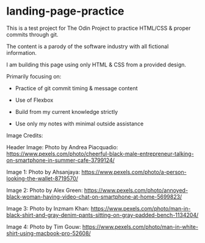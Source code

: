 # landing-page-practice

This is a test project for The Odin Project to practice HTML/CSS & proper commits through git.

The content is a parody of the software industry with all fictional information.

I am building this page using only HTML & CSS from a provided design.


Primarily focusing on:

- Practice of git commit timing & message content

- Use of Flexbox

- Build from my current knowledge strictly

- Use only my notes with minimal outside assistance



Image Credits:

Header Image: Photo by Andrea Piacquadio: https://www.pexels.com/photo/cheerful-black-male-entrepreneur-talking-on-smartphone-in-summer-cafe-3799124/

Image 1: Photo by Ahsanjaya: https://www.pexels.com/photo/a-person-looking-the-wallet-8719570/

Image 2: Photo by Alex Green: https://www.pexels.com/photo/annoyed-black-woman-having-video-chat-on-smartphone-at-home-5699823/

Image 3: Photo by Inzmam Khan: https://www.pexels.com/photo/man-in-black-shirt-and-gray-denim-pants-sitting-on-gray-padded-bench-1134204/

Image 4: Photo by Tim Gouw: https://www.pexels.com/photo/man-in-white-shirt-using-macbook-pro-52608/